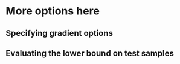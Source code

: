 # More options here

## Specifying gradient options


## Evaluating the lower bound on test samples


## 